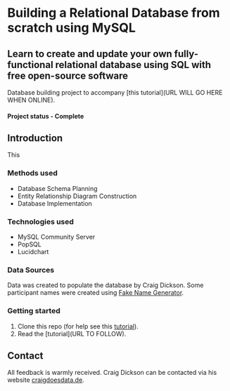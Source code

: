 # Building a Relational Database from scratch using MySQL
## Learn to create and update your own fully-functional relational database using SQL with free open-source software
Database building project to accompany [this tutorial](URL WILL GO HERE WHEN ONLINE).


#### Project status - Complete

## Introduction
This 

### Methods used
* Database Schema Planning
* Entity Relationship Diagram Construction
* Database Implementation


### Technologies used
* MySQL Community Server
* PopSQL
* Lucidchart



### Data Sources

Data was created to populate the database by Craig Dickson.
Some participant names were created using [Fake Name Generator](https://www.fakenamegenerator.com/).

### Getting started

1. Clone this repo (for help see this [tutorial](https://help.github.com/articles/cloning-a-repository/)).
2. Read the [tutorial](URL TO FOLLOW).


## Contact
All feedback is warmly received. Craig Dickson can be contacted via his website [craigdoesdata.de](https://www.craigdoesdata.de/contact.html).
